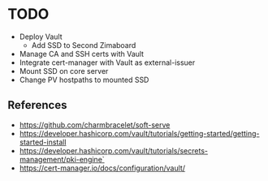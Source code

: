 # TODO

- Deploy Vault
  - Add SSD to Second Zimaboard
- Manage CA and SSH certs with Vault
- Integrate cert-manager with Vault as external-issuer
- Mount SSD on core server
- Change PV hostpaths to mounted SSD

## References

- https://github.com/charmbracelet/soft-serve
- https://developer.hashicorp.com/vault/tutorials/getting-started/getting-started-install
- https://developer.hashicorp.com/vault/tutorials/secrets-management/pki-engine`
- https://cert-manager.io/docs/configuration/vault/
